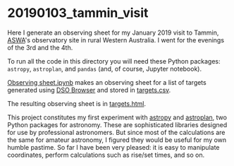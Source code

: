 # 20190103_tammin_visit

Here I generate an observing sheet for my January 2019 visit to Tammin, [ASWA](https://aswa-inc.org.au)'s observatory site in rural Western Australia. I went for the evenings of the 3rd and the 4th.

To run all the code in this directory you will need these Python packages: `astropy`, `astroplan`, and `pandas` (and, of course, Jupyter notebook).

[Observing sheet.ipynb](https://github.com/mbertolacci/astronomy-notebooks/blob/master/20190103_tammin_visit/Observing%20sheet.ipynb) makes an observing sheet for a list of targets generated using [DSO Browser](https://dso-browser.com) and stored in [targets.csv](https://github.com/mbertolacci/astronomy-notebooks/blob/master/20190103_tammin_visit/targets.csv).

The resulting observing sheet is in [targets.html](https://github.com/mbertolacci/astronomy-notebooks/blob/master/20190103_tammin_visit/targets.html).

This project constitutes my first experiment with [astropy](http://docs.astropy.org/en/stable/index.html) and [astroplan](https://astroplan.readthedocs.io/en/latest/index.html), two Python packages for astronomy. These are sophisticated libraries designed for use by professional astronomers. But since most of the calculations are the same for amateur astronomy, I figured they would be useful for my own humble pastime. So far I have been very pleased: it is easy to manipulate coordinates, perform calculations such as rise/set times, and so on.
